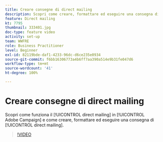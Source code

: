 ```yaml
---
title: Creare consegne di direct mailing
description: Scopri come creare, formattare ed eseguire una consegna direct mailing.
feature: Direct mailing
kt: 7795
thumbnail: 333401.jpg
doc-type: feature video
activity: set-up
team: WWFRE
role: Business Practitioner
level: Beginner
exl-id: 82119bde-daf1-4233-96dc-d6ce235e0934
source-git-commit: f6bb16306773a4b6ff7aa390a514e9b31fe047d6
workflow-type: tm+mt
source-wordcount: '41'
ht-degree: 100%

---
```


# Creare consegne di direct mailing

Scopri come funziona il [!UICONTROL direct mailing] in [!UICONTROL Adobe Campaign] e come creare, formattare ed eseguire una consegna di [!UICONTROL direct mailing].

>[!VIDEO](https://video.tv.adobe.com/v/333401?quality=12)
